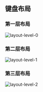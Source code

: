 ## 键盘布局

### 第一层布局

![layout-level-0](https://cdn.jsdelivr.net/gh/seatonjiang/gazlowe@main/layout/level-0/layout-gazlowe-level-0.png)

### 第二层布局

![layout-level-1](https://cdn.jsdelivr.net/gh/seatonjiang/gazlowe@main/layout/level-1/layout-gazlowe-level-1.png)

### 第三层布局

![layout-level-2](https://cdn.jsdelivr.net/gh/seatonjiang/gazlowe@main/layout/level-2/layout-gazlowe-level-2.png)
